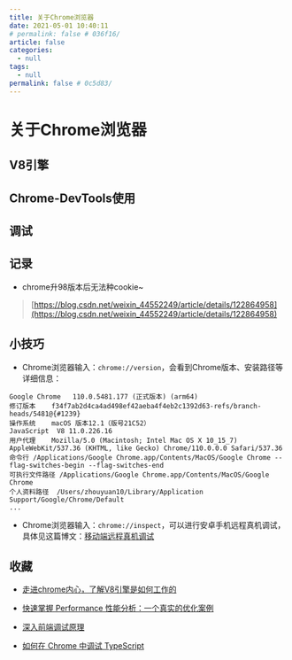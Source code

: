 ```yaml
---
title: 关于Chrome浏览器
date: 2021-05-01 10:40:11
# permalink: false # 036f16/
article: false
categories: 
  - null
tags: 
  - null
permalink: false # 0c5d83/
---
```


# 关于Chrome浏览器



## V8引擎


## Chrome-DevTools使用



## 调试



## 记录

- chrome升98版本后无法种cookie~
> [https://blog.csdn.net/weixin_44552249/article/details/122864958](https://blog.csdn.net/weixin_44552249/article/details/122864958)



## 小技巧

- Chrome浏览器输入：`chrome://version`，会看到Chrome版本、安装路径等详细信息：
```
Google Chrome	110.0.5481.177 (正式版本) (arm64) 
修订版本	f34f7ab2d4ca4ad498ef42aeba4f4eb2c1392d63-refs/branch-heads/5481@{#1239}
操作系统	macOS 版本12.1（版号21C52）
JavaScript	V8 11.0.226.16
用户代理	Mozilla/5.0 (Macintosh; Intel Mac OS X 10_15_7) AppleWebKit/537.36 (KHTML, like Gecko) Chrome/110.0.0.0 Safari/537.36
命令行	/Applications/Google Chrome.app/Contents/MacOS/Google Chrome --flag-switches-begin --flag-switches-end
可执行文件路径	/Applications/Google Chrome.app/Contents/MacOS/Google Chrome
个人资料路径	/Users/zhouyuan10/Library/Application Support/Google/Chrome/Default
...
```

- Chrome浏览器输入：`chrome://inspect`，可以进行安卓手机远程真机调试，具体见这篇博文：[移动端远程真机调试](/tool/mobile-debug.html)

## 收藏
- [走进chrome内心，了解V8引擎是如何工作的](https://segmentfault.com/a/1190000040331440)
- [快速掌握 Performance 性能分析：一个真实的优化案例](https://mp.weixin.qq.com/s/oboA3aOw8BdzvMwMmPMSJg)

- [深入前端调试原理](https://mp.weixin.qq.com/s/ttrPW--3Hs3fjpAnVd793w)
- [如何在 Chrome 中调试 TypeScript](https://mp.weixin.qq.com/s/GFHeCwMEdGROCCtTv1pHhw)